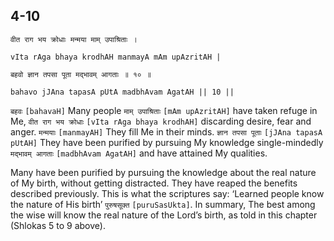 ## 4-10


```shloka-sa
वीत राग भय क्रोधाः मन्मया माम् उपाश्रिताः ।
```
```shloka-sa-hk
vIta rAga bhaya krodhAH manmayA mAm upAzritAH |
```
```shloka-sa
बहवो ज्ञान तपसा पूता मद्भावम् आगताः ॥ १० ॥
```
```shloka-sa-hk
bahavo jJAna tapasA pUtA madbhAvam AgatAH || 10 ||
```

`बहवः` `[bahavaH]` Many people `माम् उपाश्रिताः` `[mAm upAzritAH]` have taken refuge in Me, `वीत राग भय क्रोधाः` `[vIta rAga bhaya krodhAH]` discarding desire, fear and anger. `मन्मयाः` `[manmayAH]` They fill Me in their minds. `ज्ञान तपसा पूताः` `[jJAna tapasA pUtAH]` They have been purified by pursuing My knowledge single-mindedly `मद्भावम् आगताः` `[madbhAvam AgatAH]` and have attained My qualities.

Many have been purified by pursuing the knowledge about the real nature of My birth, without getting distracted. They have reaped the benefits described previously. This is what the scriptures say: ‘Learned people know the nature of His birth’ `पुरुषसूक्त` `[puruSasUkta]`.
In summary, The best among the wise will know the real nature of the Lord’s birth, as told in this chapter (Shlokas 5 to 9 above).

